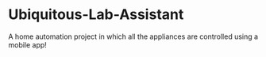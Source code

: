 # Ubiquitous-Lab-Assistant
A home automation project in which all the appliances are controlled using a mobile app!
